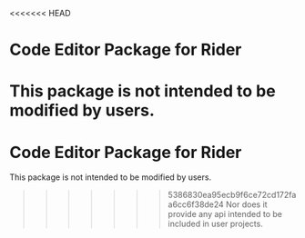 <<<<<<< HEAD
# Code Editor Package for Rider

This package is not intended to be modified by users.
=======
# Code Editor Package for Rider

This package is not intended to be modified by users.
>>>>>>> 5386830ea95ecb9f6ce72cd172faa6cc6f38de24
Nor does it provide any api intended to be included in user projects.
